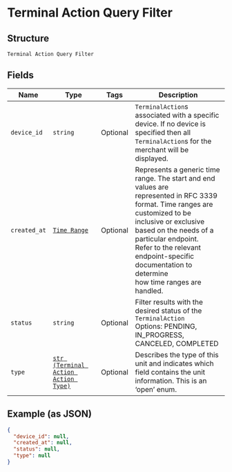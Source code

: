 
# Terminal Action Query Filter

## Structure

`Terminal Action Query Filter`

## Fields

| Name | Type | Tags | Description |
|  --- | --- | --- | --- |
| `device_id` | `string` | Optional | `TerminalAction`s associated with a specific device. If no device is specified then all<br>`TerminalAction`s for the merchant will be displayed. |
| `created_at` | [`Time Range`](../../doc/models/time-range.md) | Optional | Represents a generic time range. The start and end values are<br>represented in RFC 3339 format. Time ranges are customized to be<br>inclusive or exclusive based on the needs of a particular endpoint.<br>Refer to the relevant endpoint-specific documentation to determine<br>how time ranges are handled. |
| `status` | `string` | Optional | Filter results with the desired status of the `TerminalAction`<br>Options: PENDING, IN_PROGRESS, CANCELED, COMPLETED |
| `type` | [`str (Terminal Action Action Type)`](../../doc/models/terminal-action-action-type.md) | Optional | Describes the type of this unit and indicates which field contains the unit information. This is an ‘open’ enum. |

## Example (as JSON)

```json
{
  "device_id": null,
  "created_at": null,
  "status": null,
  "type": null
}
```

